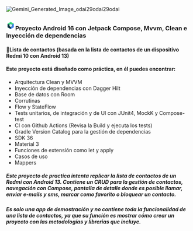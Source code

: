 
<img width="2592" height="2070" alt="Gemini_Generated_Image_odai29odai29odai" src="https://github.com/user-attachments/assets/10f29a30-41f7-40b5-a597-552ada88ba86" />

### <img src="https://github.com/JorgeAgulloM/MvvmJetpackCompose/blob/32c5d179b9209b6cbddffdc4d8a4dd94719a3431/blob/main/ilustrations/jetpack_compose.png" alt="Versión Alpha" width="25px">Proyecto Android 16 con Jetpack Compose, Mvvm, Clean e Inyección de dependencias
#### :bookmark_tabs:Lista de contactos (basada en la lista de contactos de un dispositivo Redmi 10 con Android 13)

#### Este proyecto está diseñado como práctica, en él puedes encontrar: 
- Arquitectura Clean y MVVM
- Inyección de dependencias con Dagger Hilt
- Base de datos con Room
- Corrutinas
- Flow y StateFlow
- Tests unitarios, de integración y de UI con JUnit4, MockK y Compose-test
- CI con Github Actions (Revisa la Build y ejecuta los tests)
- Gradle Version Catalog para la gestión de dependencias
- SDK 36
- Material 3
- Funciones de extensión como let y apply
- Casos de uso
- Mappers

##### Este proyecto de practica intenta replicar la lista de contactos de un Redmi con Android 13. Contiene un CRUD para la gestión de contactos, navegación con Compose, pantalla de detalle donde es posible llamar, enviar e-mails y sms, marcar como favorito o bloquear un contacto. 
##### Es solo una app de demostración y no contiene toda la funcionalidad de una lista de contactos, ya que su función es mostrar cómo crear un proyecto con las metodologías y librerias que incluye.
